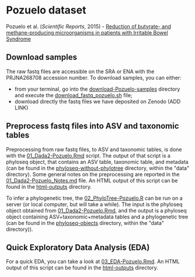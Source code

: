 # Pozuelo dataset
Pozuelo et al. (_Scientific Reports_, 2015) - [Reduction of butyrate- and methane-producing microorganisms in patients with Irritable Bowel Syndrome][1]

[1]: https://www.nature.com/articles/srep12693#Abs1


## Download samples

The raw fastq files are accessible on the SRA or ENA with the PRJNA268708 accession number. To download samples, you can either:
- from your terminal, go into the [download-Pozuelo-samples](download-Pozuelo-samples/) directory and execute the [download_fastq_pozuelo.sh](download-Pozuelo-samples/download_fastq_pozuelo.sh) file;
- download directly the fastq files we have deposited on Zenodo (ADD LINK)


## Preprocess fastq files into ASV and taxonomic tables

Preprocessing from raw fastq files, to ASV and taxonomic tables, is done with the [01_Dada2-Pozuelo.Rmd](01_Dada2-Pozuelo.Rmd) script. The output of that script is a phyloseq object, that contains an ASV table, taxonomic table, and metadata (can be found in the [phyloseq-without-phylotree](../../../data/phyloseq-objects/phyloseq-without-phylotree/) directory, within the "data" directory). Some general notes on the preprocessing are reported in the [01_Dada2-Pozuelo_Notes.md](01_Dada2-Pozuelo_Notes.md) file. An HTML output of this script can be found in the [html-outputs](./html-outputs/) directory.

To infer a phylogenetic tree, the [02_PhyloTree-Pozuelo.R](02_PhyloTree-Pozuelo.R) can be run on a server (or local computer, but will take a while). The input is the phyloseq object obtained from [01_Dada2-Pozuelo.Rmd](01_Dada2-Pozuelo.Rmd), and the output is a phyloseq object containing ASV+taxonomic+metadata tables and a phylogenetic tree (can be found in the [phyloseq-objects](../../../data/phyloseq-objects/) directory, within the "data" directory)).


## Quick Exploratory Data Analysis (EDA)

For a quick EDA, you can take a look at [03_EDA-Pozuelo.Rmd](03_EDA-Pozuelo.Rmd). An HTML output of this script can be found in the [html-outputs](./html-outputs/) directory.